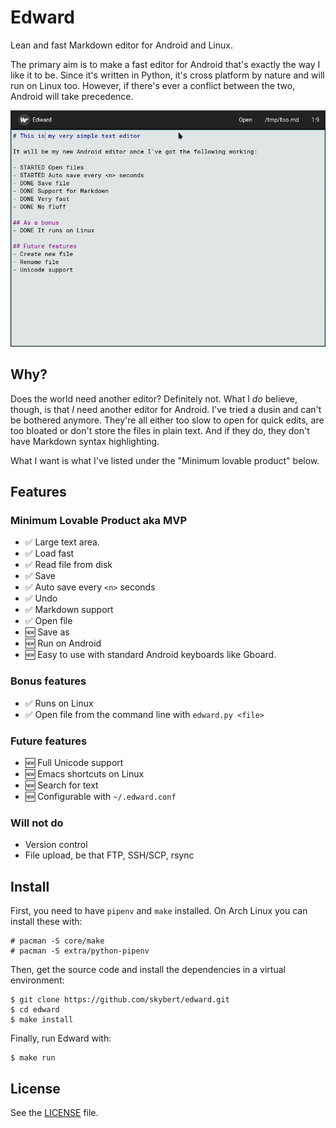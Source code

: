 
# Edward 

Lean and fast Markdown editor for Android and Linux.

The primary aim is to make a fast editor for Android that's exactly
the way I like it to be. Since it's written in Python, it's cross
platform by nature and will run on Linux too. However, if there's ever
a conflict between the two, Android will take precedence.

<img src="screenshots/2024-02-24-edward.png" alt="edward the editor"/>

## Why?
Does the world need another editor? Definitely not. What I _do_
believe, though, is that _I_ need another editor for Android. I've
tried a dusin and can't be bothered anymore. They're all either too
slow to open for quick edits, are too bloated or don't store the files
in plain text. And if they do, they don't have Markdown syntax
highlighting.

What I want is what I've listed under the "Minimum lovable product"
below.

## Features

### Minimum Lovable Product aka MVP
- ✅ Large text area.
- ✅ Load fast
- ✅ Read file from disk
- ✅ Save
- ✅ Auto save every `<n>` seconds
- ✅ Undo
- ✅ Markdown support
- ✅ Open file
- 🆕 Save as
- 🆕 Run on Android
- 🆕 Easy to use with standard Android keyboards like Gboard.

### Bonus features
- ✅ Runs on Linux
- ✅ Open file from the command line with `edward.py <file>`

### Future features
- 🆕 Full Unicode support
- 🆕 Emacs shortcuts on Linux
- 🆕 Search for text
- 🆕 Configurable with `~/.edward.conf`

### Will not do
- Version control
- File upload, be that FTP, SSH/SCP, rsync
  

## Install

First, you need to have `pipenv` and `make` installed. On Arch Linux
you can install these with:

```text
# pacman -S core/make
# pacman -S extra/python-pipenv
```

Then, get the source code and install the dependencies in a virtual
environment:
```text
$ git clone https://github.com/skybert/edward.git
$ cd edward
$ make install
```

Finally, run Edward with:
```text
$ make run
```

## License
See the [LICENSE](LICENSE) file.

